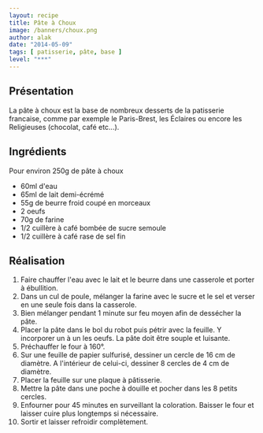 ```yaml
---
layout: recipe
title: Pâte à Choux
image: /banners/choux.png
author: alak
date: "2014-05-09"
tags: [ patisserie, pâte, base ]
level: "***"
---
```


## Présentation

La pâte à choux est la base de nombreux desserts de la patisserie francaise, comme par exemple le Paris-Brest,
les Éclaires ou encore les Religieuses (chocolat, café etc...).


## Ingrédients

Pour environ 250g de pâte à choux

* 60ml d'eau
* 65ml de lait demi-écrémé
* 55g de beurre froid coupé en morceaux
* 2 oeufs
* 70g de farine
* 1/2 cuillère à café bombée de sucre semoule
* 1/2 cuillère à café rase de sel fin


## Réalisation

1. Faire chauffer l'eau avec le lait et le beurre dans une casserole et porter à ébullition.
2. Dans un cul de poule, mélanger la farine avec le sucre et le sel et verser en une seule fois dans la casserole.
3. Bien mélanger pendant 1 minute sur feu moyen afin de dessécher la pâte.
4. Placer la pâte dans le bol du robot puis pétrir avec la feuille. Y incorporer un à un les oeufs. La pâte doit être souple et luisante.
5. Préchauffer le four à 160°.
6. Sur une feuille de papier sulfurisé, dessiner un cercle de 16 cm de diamètre. A l'intérieur de celui-ci, dessiner 8 cercles de 4 cm de diamètre.
7. Placer la feuille sur une plaque à pâtisserie.
8. Mettre la pâte dans une poche à douille et pocher dans les 8 petits cercles.
9. Enfourner pour 45 minutes en surveillant la coloration. Baisser le four et laisser cuire plus longtemps si nécessaire.
10. Sortir et laisser refroidir complètement.
